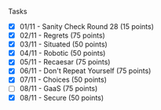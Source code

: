 Tasks

- [x] 01/11 - Sanity Check Round 28 (15 points)
- [x] 02/11 - Regrets (75 points)
- [x] 03/11 - Situated (50 points)
- [x] 04/11 - Robotic (50 points)
- [x] 05/11 - Recaesar (75 points)
- [x] 06/11 - Don't Repeat Yourself (75 points)
- [x] 07/11 - Choices (50 points)
- [ ] 08/11 - GaaS (75 points)
- [x] 08/11 - Secure (50 points)
